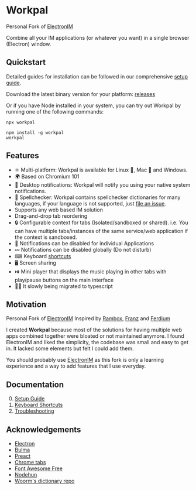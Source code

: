 # Workpal

Personal Fork of [ElectronIM](https://github.com/manusa/electronim)

<!-- [![GitHub license](https://img.shields.io/badge/license-Apache%202.0-blue.svg)](https://github.com/inkubux/workpal/blob/master/LICENSE)
[<img src="https://github.com/inkubux/workpal/workflows/Tests/badge.svg" />](https://github.com/inkubux/workpal/actions)
[![Bugs](https://sonarcloud.io/api/project_badges/measure?project=manusa_workpal&metric=bugs)](https://sonarcloud.io/dashboard?id=manusa_workpal)
[![Coverage](https://sonarcloud.io/api/project_badges/measure?project=manusa_workpal&metric=coverage)](https://sonarcloud.io/dashboard?id=manusa_workpal)
[![npm](https://img.shields.io/npm/v/workpal)](https://www.npmjs.com/package/workpal)
[![GitHub release (latest SemVer)](https://img.shields.io/github/v/release/inkubux/workpal?sort=semver)](https://github.com/inkubux/workpal/releases/latest)
[![workpal](https://snapcraft.io//workpal/badge.svg)](https://snapcraft.io/workpal) -->

Combine all your IM applications (or whatever you want) in a single browser (Electron) window.

## Quickstart

Detailed guides for installation can be followed in our comprehensive [setup guide](docs/Setup.md).

Download the latest binary version for your platform:
[releases](https://github.com/inkubux/workpal/releases/latest)

Or if you have Node installed in your system, you can try out Workpal by running one of the following commands:

```
npx workpal
```

```
npm install -g workpal
workpal
```

## Features

- ⚛ Multi-platform: Workpal is available for Linux 🐧, Mac 🍏 and Windows.
- 🌍 Based on Chromium 101
- 🔔 Desktop notifications: Workpal will notify you using your native system notifications.
- 🧐 Spellchecker: Workpal contains spellchecker dictionaries for many languages,
  if your language is not supported, just [file an issue](https://github.com/inkubux/workpal/issues/new).
- Supports any web based IM solution
- Drag-and-drop tab reordering
- 🔒 Configurable context for tabs (Isolated/sandboxed or shared). i.e. You can have multiple
  tabs/instances of the same service/web application if the context is sandboxed.
- 🔕 Notifications can be disabled for individual Applications
- 💤 Notifications can be disabled globally (Do not disturb)
- ⌨ Keyboard [shortcuts](docs/Keyboard-shortcuts.md)
- 🖥️ Screen sharing
- ⏯️ Mini player that displays the music playing in other tabs with play/pause buttons on the main interface
- 🧑‍💻 It slowly being migrated to typescript

<!-- ## [Screenshot](docs/Screenshots.md)

![Screenshot](docs/screenshots/main.png) -->

## Motivation

Personal Fork of [ElectronIM](https://github.com/manusa/electronim)
Inspired by [Rambox](https://github.com/ramboxapp/community-edition),
[Franz](https://github.com/meetfranz/franz) and [Ferdium](https://github.com/ferdium/ferdium-app)

I created **Workpal** because most of the solutions for having multiple web apps combined together were bloated or not maintained anymore. I found ElectronIM and liked the simplicity, the codebase was small and easy to get in. It lacked some elements but felt I could add them.

You should probably use [ElectronIM](https://github.com/manusa/electronim) as this fork is only a learning experience and a way to add features that I use everyday.

## Documentation

0. [Setup Guide](docs/Setup.md)
1. [Keyboard Shortcuts](docs/Keyboard-shortcuts.md)
2. [Troubleshooting](docs/Troubleshooting.md)

## Acknowledgements

- [Electron](https://electronjs.org/)
- [Bulma](https://github.com/jgthms/bulma)
- [Preact](https://github.com/preactjs/preact)
- [Chrome tabs](https://github.com/adamschwartz/chrome-tabs#readme)
- [Font Awesome Free](https://github.com/FortAwesome/Font-Awesome)
- [Nodehun](https://github.com/Wulf/nodehun/)
- [Woorm's dictionary repo](https://github.com/wooorm/dictionaries)
